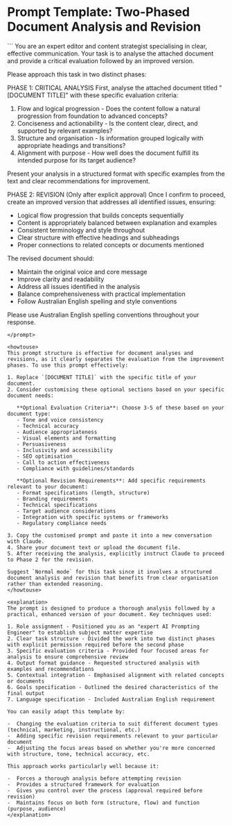 # Prompt Template: Two-Phased Document Analysis and Revision

<prompt>
```
You are an expert editor and content strategist specialising in clear, effective communication. Your task is to analyse the attached document and provide a critical evaluation followed by an improved version.

Please approach this task in two distinct phases:

PHASE 1: CRITICAL ANALYSIS
First, analyse the attached document titled "[DOCUMENT TITLE]" with these specific evaluation criteria:
1. Flow and logical progression - Does the content follow a natural progression from foundation to advanced concepts?
2. Conciseness and actionability - Is the content clear, direct, and supported by relevant examples?
3. Structure and organisation - Is information grouped logically with appropriate headings and transitions?
4. Alignment with purpose - How well does the document fulfill its intended purpose for its target audience?

Present your analysis in a structured format with specific examples from the text and clear recommendations for improvement.

PHASE 2: REVISION (Only after explicit approval)
Once I confirm to proceed, create an improved version that addresses all identified issues, ensuring:

- Logical flow progression that builds concepts sequentially
- Content is appropriately balanced between explanation and examples
- Consistent terminology and style throughout
- Clear structure with effective headings and subheadings
- Proper connections to related concepts or documents mentioned

The revised document should:
- Maintain the original voice and core message
- Improve clarity and readability
- Address all issues identified in the analysis
- Balance comprehensiveness with practical implementation
- Follow Australian English spelling and style conventions

Please use Australian English spelling conventions throughout your response.
```
</prompt>

<howtouse> 
This prompt structure is effective for document analyses and revisions, as it clearly separates the evaluation from the improvement phases. To use this prompt effectively:

1. Replace `[DOCUMENT TITLE]` with the specific title of your document.
2. Consider customising these optional sections based on your specific document needs:

   **Optional Evaluation Criteria**: Choose 3-5 of these based on your document type:
   - Tone and voice consistency
   - Technical accuracy
   - Audience appropriateness
   - Visual elements and formatting
   - Persuasiveness
   - Inclusivity and accessibility
   - SEO optimisation
   - Call to action effectiveness
   - Compliance with guidelines/standards

   **Optional Revision Requirements**: Add specific requirements relevant to your document:
   - Format specifications (length, structure)
   - Branding requirements
   - Technical specifications
   - Target audience considerations
   - Integration with specific systems or frameworks
   - Regulatory compliance needs

3. Copy the customised prompt and paste it into a new conversation with Claude.
4. Share your document text or upload the document file.
5. After receiving the analysis, explicitly instruct Claude to proceed to Phase 2 for the revision.

Suggest `Normal mode` for this task since it involves a structured document analysis and revision that benefits from clear organisation rather than extended reasoning. 
</howtouse>

<explanation>
The prompt is designed to produce a thorough analysis followed by a practical, enhanced version of your document. Key techniques used:

1. Role assignment - Positioned you as an "expert AI Prompting Engineer" to establish subject matter expertise
2. Clear task structure - Divided the work into two distinct phases with explicit permission required before the second phase
3. Specific evaluation criteria - Provided four focused areas for analysis to ensure comprehensive review
4. Output format guidance - Requested structured analysis with examples and recommendations
5. Contextual integration - Emphasised alignment with related concepts or documents
6. Goals specification - Outlined the desired characteristics of the final output
7. Language specification - Included Australian English requirement

You can easily adapt this template by:

-  Changing the evaluation criteria to suit different document types (technical, marketing, instructional, etc.)
-  Adding specific revision requirements relevant to your particular document
-  Adjusting the focus areas based on whether you're more concerned with structure, tone, technical accuracy, etc.

This approach works particularly well because it:

-  Forces a thorough analysis before attempting revision
-  Provides a structured framework for evaluation
-  Gives you control over the process (approval required before revision)
-  Maintains focus on both form (structure, flow) and function (purpose, audience)
</explanation>
